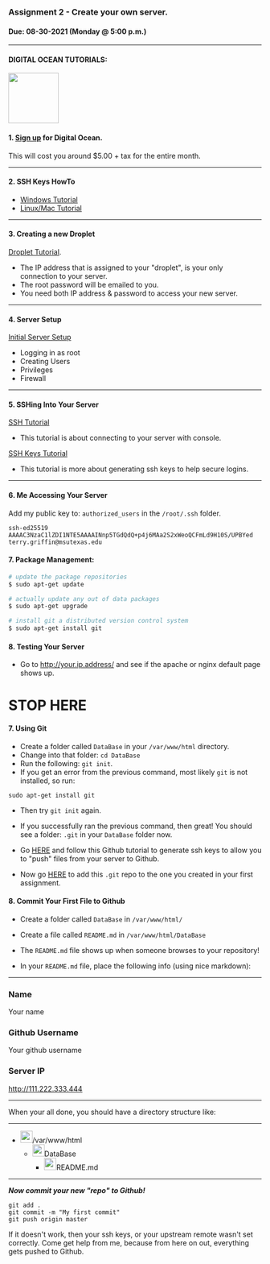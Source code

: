 ### Assignment 2 - Create your own server.
#### Due: 08-30-2021 (Monday @ 5:00 p.m.)



-----

#### DIGITAL OCEAN TUTORIALS:

<a href="https://www.digitalocean.com/community/tutorials"><img src="https://upload.wikimedia.org/wikipedia/commons/f/ff/DigitalOcean_logo.svg" width="100"></a>


#### 1. [Sign up](https://cloud.digitalocean.com/registrations/new) for Digital Ocean.

This will cost you around $5.00 + tax for the entire month. 

-----

#### 2. SSH Keys HowTo

- [Windows Tutorial](https://docs.digitalocean.com/products/droplets/how-to/add-ssh-keys/create-with-putty/)
- [Linux/Mac Tutorial](https://www.digitalocean.com/community/tutorials/how-to-create-ssh-keys-with-openssh-on-macos-or-linux)

-----

#### 3. Creating a new Droplet

[Droplet Tutorial](https://www.digitalocean.com/community/tutorials/how-to-set-up-an-ubuntu-20-04-server-on-a-digitalocean-droplet).

- The IP address that is assigned to your "droplet", is your only connection to your server.
- The root password will be emailed to you.
- You need both IP address & password to access your new server.

-----

#### 4. Server Setup

[Initial Server Setup](https://www.digitalocean.com/community/tutorials/initial-server-setup-with-ubuntu-20-04)

- Logging in as root
- Creating Users
- Privileges
- Firewall

-----

#### 5. SSHing Into Your Server

[SSH Tutorial](https://docs.digitalocean.com/products/droplets/how-to/connect-with-ssh/)
- This tutorial is about connecting to your server with console.

[SSH Keys Tutorial](https://www.digitalocean.com/community/tutorials/how-to-set-up-ssh-keys-on-ubuntu-20-04)
- This tutorial is more about generating ssh keys to help secure logins.
-----

#### 6. Me Accessing Your Server

Add my public key to: `authorized_users` in the `/root/.ssh` folder.

```
ssh-ed25519 AAAAC3NzaC1lZDI1NTE5AAAAINnp5TGdQdQ+p4j6MAa2S2xWeoQCFmLd9H10S/UPBYed terry.griffin@msutexas.edu
```


#### 7. Package Management:

```bash
# update the package repositories
$ sudo apt-get update

# actually update any out of data packages
$ sudo apt-get upgrade

# install git a distributed version control system  
$ sudo apt-get install git

```

#### 8. Testing Your Server

- Go to http://your.ip.address/ and see if the apache or nginx default page shows up.


# STOP HERE

#### 7. Using Git

- Create a folder called `DataBase` in your `/var/www/html` directory.
- Change into that folder: `cd DataBase`
- Run the following: `git init`.
- If you get an error from the previous command, most likely `git` is not installed, so run:

```
sudo apt-get install git
```
- Then try `git init` again.

- If you successfully ran the previous command, then great! You should see a folder: `.git` in your `DataBase` folder now.
- Go [HERE](https://help.github.com/articles/generating-ssh-keys/) and follow this Github tutorial to generate ssh keys to allow you to "push" files from your server to Github.
- Now go [HERE](https://help.github.com/articles/adding-an-existing-project-to-github-using-the-command-line/) to add this `.git` repo to the one you created in your first assignment.

#### 8. Commit Your First File to Github

- Create a folder called `DataBase` in `/var/www/html/`
- Create a file called `README.md` in `/var/www/html/DataBase`
- The `README.md` file shows up when someone browses to your repository!

- In your `README.md` file, place the following info (using nice markdown):

-----

### Name

Your name

### Github Username

Your github username

### Server IP

http://111.222.333.444

-----

When your all done, you should have a directory structure like:

-----
- <img src="https://cs.msutexas.edu/~griffin/zcloud/zcloud-files/icons8-folder-24.png" width="24">/var/www/html
    - <img src="https://cs.msutexas.edu/~griffin/zcloud/zcloud-files/icons8-folder-24.png" width="24">DataBase
         - <img src="https://cs.msutexas.edu/~griffin/zcloud/zcloud-files/icons8-markdown-24.png" width="24">README.md 

-----


___Now commit your new "repo" to Github!___

```
git add .
git commit -m "My first commit"
git push origin master
```

If it doesn't work, then your ssh keys, or your upstream remote wasn't set correctly. 
Come get help from me, because from here on out, everything gets pushed to Github.


[1]:  ../../Resources/01-icons/icons8-folder-24.png
[2]: ../../Resources/01-icons/DigitalOcean_logo.png
[9]:  ../../Resources/01-icons/icons8-markdown-24.png
